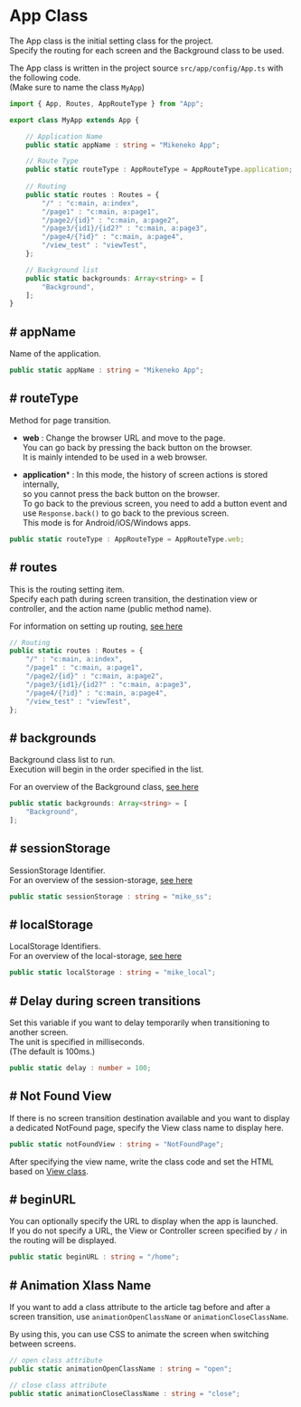 # App Class

The App class is the initial setting class for the project.  
Specify the routing for each screen and the Background class to be used.

The App class is written in the project source ``src/app/config/App.ts`` with the following code.   
(Make sure to name the class ``MyApp``)

```typescript
import { App, Routes, AppRouteType } from "App";

export class MyApp extends App {

    // Application Name
    public static appName : string = "Mikeneko App";

    // Route Type
    public static routeType : AppRouteType = AppRouteType.application;
    
    // Routing
    public static routes : Routes = {
        "/" : "c:main, a:index",
        "/page1" : "c:main, a:page1",
        "/page2/{id}" : "c:main, a:page2",
        "/page3/{id1}/{id2?" : "c:main, a:page3",
        "/page4/{?id}" : "c:main, a:page4",
        "/view_test" : "viewTest",
    };

    // Background list
    public static backgrounds: Array<string> = [
        "Background",
    ];
}
```

## # appName

Name of the application. 

```typescript
public static appName : string = "Mikeneko App";
```

## # routeType

 Method for page transition.  


 -  **web** : Change the browser URL and move to the page.   
 You can go back by pressing the back button on the browser.    
 It is mainly intended to be used in a web browser.
 * **application*** : In this mode, the history of screen actions is stored internally,   
so you cannot press the back button on the browser.  
To go back to the previous screen, you need to add a button event and use ``Response.back()`` to go back to the previous screen.  
This mode is for Android/iOS/Windows apps.

```typescript
public static routeType : AppRouteType = AppRouteType.web;
```

## # routes

This is the routing setting item.<br>
Specify each path during screen transition, the destination view or controller, and the action name (public method name).

For information on setting up routing, [see here](routes.md)

```typescript
// Routing
public static routes : Routes = {
    "/" : "c:main, a:index",
    "/page1" : "c:main, a:page1",
    "/page2/{id}" : "c:main, a:page2",
    "/page3/{id1}/{id2?" : "c:main, a:page3",
    "/page4/{?id}" : "c:main, a:page4",
    "/view_test" : "viewTest",
};
```
## # backgrounds

Background class list to run.   
Execution will begin in the order specified in the list.

For an overview of the Background class, [see here](background.md)

```typescript
public static backgrounds: Array<string> = [
    "Background",
];
```

## # sessionStorage

SessionStorage Identifier.  
For an overview of the session-storage, [see here](storage.md#session)

```typescript
public static sessionStorage : string = "mike_ss";
```

## # localStorage

 LocalStorage Identifiers.  
 For an overview of the local-storage, [see here](storage.md#local)

 ```typescript
 public static localStorage : string = "mike_local";
 ```

 ## # Delay during screen transitions

Set this variable if you want to delay temporarily when transitioning to another screen.  
The unit is specified in milliseconds.  
(The default is 100ms.)

 ```typescript
 public static delay : number = 100;
 ```

 ## # Not Found View

If there is no screen transition destination available and you want to display a dedicated NotFound page, specify the View class name to display here.


```typescript
public static notFoundView : string = "NotFoundPage";
```

After specifying the view name, write the class code and set the HTML based on [View class](view.md).

## # beginURL 

You can optionally specify the URL to display when the app is launched.  
If you do not specify a URL, the View or Controller screen specified by ``/`` in the routing will be displayed.

```typescript
public static beginURL : string = "/home";
```

## # Animation Xlass Name

If you want to add a class attribute to the article tag before and after a screen transition, use
``animationOpenClassName`` or ``animationCloseClassName``.

By using this, you can use CSS to animate the screen when switching between screens.

```typescript
// open class attribute
public static animationOpenClassName : string = "open";

// close class attribute
public static animationCloseClassName : string = "close";
```

